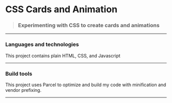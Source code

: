 # CSS Cards and Animation
> ### Experimenting with CSS to create cards and animations
---
### Languages and technologies
This project contains plain HTML, CSS, and Javascript

---

### Build tools
This project uses Parcel to optimize and build my code with minification and vendor prefixing.

---